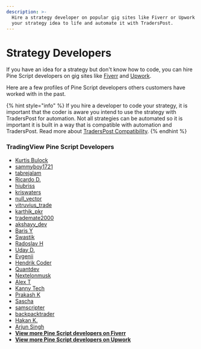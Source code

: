 ```yaml
---
description: >-
  Hire a strategy developer on popular gig sites like Fiverr or Upwork to bring
  your strategy idea to life and automate it with TradersPost.
---
```


# Strategy Developers

If you have an idea for a strategy but don't know how to code, you can hire Pine Script developers on gig sites like [Fiverr](https://www.fiverr.com/search/gigs?query=Pine%20Script\&source=top-bar\&search\_in=everywhere\&search-autocomplete-original-term=pine%20script) and [Upwork](https://www.upwork.com/search/profiles/?q=Pine%20Script\&user\_pref=2).

Here are a few profiles of Pine Script developers others customers have worked with in the past.

{% hint style="info" %}
If you hire a developer to code your strategy, it is important that the coder is aware you intend to use the strategy with TradersPost for automation. Not all strategies can be automated so it is important it is built in a way that is compatible with automation and TradersPost. Read more about [TradersPost Compatibility](../learn/tradingview.md#traderspost-compatibility).
{% endhint %}

### **TradingView Pine Script Developers**

* [Kurtis Bulock](https://www.fiverr.com/kurtisbulock)
* [sammyboy1721](https://www.fiverr.com/sammyboy1721)
* [tabrejalam](https://www.fiverr.com/tabrejalam)
* [Ricardo D.](https://www.upwork.com/freelancers/\~014a4eacc3a1c444df)
* [hiubriss](https://www.fiverr.com/freelancers/hiubriss)
* [kriswaters](https://www.fiverr.com/freelancers/kriswaters)
* [null\_vector](https://www.fiverr.com/null\_vector)
* [vitruvius\_trade](https://www.fiverr.com/vitruvius\_trade)
* [karthik\_pkr](https://www.fiverr.com/karthik\_pkr)
* [trademate2000](https://www.fiverr.com/trademate2000)
* [akshayy\_dev](https://www.fiverr.com/akshayy\_dev)
* [Baris Y](https://www.fiverr.com/vitruvius\_trade)
* [Swastik](https://www.fiverr.com/the\_pro\_coder)
* [Radoslav H](https://www.fiverr.com/rickhardypro)
* [Uday D.](https://www.fiverr.com/codee\_studio)
* [Evgenii](https://www.fiverr.com/evgenii\_trade)
* [Hendrik Coder](https://www.fiverr.com/hendrik\_jeroen)
* [Quantdev](https://www.fiverr.com/dk\_codenut)
* [Nextelonmusk](https://www.fiverr.com/nextelonmusk99)
* [Alex T](https://www.fiverr.com/thegreatescapex)
* [Kanny Tech](https://www.fiverr.com/kannytech)
* [Prakash K](https://www.fiverr.com/trademate2000)
* [Sascha](https://www.fiverr.com/berlincode42)
* [samscripter](https://www.fiverr.com/samscripter)
* [backpacktrader](https://www.fiverr.com/backpacktrader)
* [Hakan K.](https://www.fiverr.com/hakank969)
* [Arjun Singh](https://www.fiverr.com/actorarjun)
* [**View more Pine Script developers on Fiverr**](https://www.fiverr.com/search/gigs?query=pinescript%20developer)
* [**View more Pine Script developers on Upwork**](https://www.upwork.com/search/profiles/?q=Pine%20Script%20developer)

